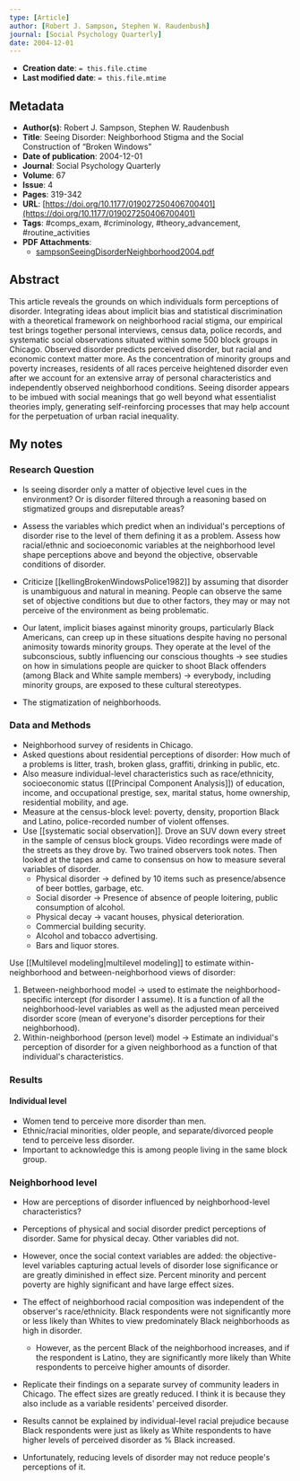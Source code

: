 ```yaml
---
type: [Article]
author: [Robert J. Sampson, Stephen W. Raudenbush]
journal: [Social Psychology Quarterly]
date: 2004-12-01
---
```


* **Creation date**: `= this.file.ctime`
* **Last modified date**: `= this.file.mtime`

## Metadata

* **Author(s)**: Robert J. Sampson, Stephen W. Raudenbush
* **Title**: Seeing Disorder: Neighborhood Stigma and the Social Construction of “Broken Windows”
* **Date of publication**: 2004-12-01
* **Journal**: Social Psychology Quarterly
* **Volume**: 67
* **Issue**: 4
* **Pages**: 319-342
* **URL**: [https://doi.org/10.1177/019027250406700401](https://doi.org/10.1177/019027250406700401)
* **Tags**: #comps_exam, #criminology, #theory_advancement, #routine_activities
* **PDF Attachments**:
  * [sampsonSeeingDisorderNeighborhood2004.pdf](zotero://open-pdf/library/items/P9MXJ7VM)

## Abstract

This article reveals the grounds on which individuals form perceptions of disorder. Integrating ideas about implicit bias and statistical discrimination with a theoretical framework on neighborhood racial stigma, our empirical test brings together personal interviews, census data, police records, and systematic social observations situated within some 500 block groups in Chicago. Observed disorder predicts perceived disorder, but racial and economic context matter more. As the concentration of minority groups and poverty increases, residents of all races perceive heightened disorder even after we account for an extensive array of personal characteristics and independently observed neighborhood conditions. Seeing disorder appears to be imbued with social meanings that go well beyond what essentialist theories imply, generating self-reinforcing processes that may help account for the perpetuation of urban racial inequality.

## My notes

### Research Question

* Is seeing disorder only a matter of objective level cues in the environment? Or is disorder filtered through a reasoning based on stigmatized groups and disreputable areas?
  
* Assess the variables which predict when an individual's perceptions of disorder rise to the level of them defining it as a problem. Assess how racial/ethnic and socioeconomic variables at the neighborhood level shape perceptions above and beyond the objective, observable conditions of disorder.

* Criticize [[kellingBrokenWindowsPolice1982]] by assuming that disorder is unambiguous and natural in meaning. People can observe the same set of objective conditions but due to other factors, they may or may not perceive of the environment as being problematic.
  
* Our latent, implicit biases against minority groups, particularly Black Americans, can creep up in these situations despite having no personal animosity towards minority groups. They operate at the level of the subconscious, subtly influencing our conscious thoughts -> see studies on how in simulations people are quicker to shoot Black offenders (among Black and White sample members) -> everybody, including minority groups, are exposed to these cultural stereotypes.

* The stigmatization of neighborhoods.

### Data and Methods

* Neighborhood survey of residents in Chicago.
* Asked questions about residential perceptions of disorder: How much of a problems is litter, trash, broken glass, graffiti, drinking in public, etc.
* Also measure individual-level characteristics such as race/ethnicity, socioeconomic status ([[Principal Component Analysis]]) of education, income, and occupational prestige, sex, marital status, home ownership, residential mobility, and age.
* Measure at the census-block level: poverty, density, proportion Black and Latino, police-recorded number of violent offenses.
* Use [[systematic social observation]]. Drove an SUV down every street in the sample of census block groups. Video recordings were made of the streets as they drove by. Two trained observers took notes. Then looked at the tapes and came to consensus on how to measure several variables of disorder.
	* Physical disorder -> defined by 10 items such as presence/absence of beer bottles, garbage, etc.
	* Social disorder -> Presence of absence of people loitering, public consumption of alcohol.
	* Physical decay -> vacant houses, physical deterioration.
	* Commercial building security.
	* Alcohol and tobacco advertising.
	* Bars and liquor stores.

Use [[Multilevel modeling|multilevel modeling]] to estimate within-neighborhood and between-neighborhood views of disorder:
1) Between-neighborhood model -> used to estimate the neighborhood-specific intercept (for disorder I assume). It is a function of all the neighborhood-level variables as well as the adjusted mean perceived disorder score (mean of everyone's disorder perceptions for their neighborhood).
2) Within-neighborhood (person level) model -> Estimate an individual's perception of disorder for a given neighborhood as a function of that individual's characteristics.

### Results

#### Individual level

* Women tend to perceive more disorder than men.
* Ethnic/racial minorities, older people, and separate/divorced people tend to perceive less disorder.
* Important to acknowledge this is among people living in the same block group.

### Neighborhood level

* How are perceptions of disorder influenced by neighborhood-level characteristics?
* Perceptions of physical and social disorder predict perceptions of disorder. Same for physical decay. Other variables did not.
  
* However, once the social context variables are added: the objective-level variables capturing actual levels of disorder lose significance or are greatly diminished in effect size. Percent minority and percent poverty are highly significant and have large effect sizes.
  
* The effect of neighborhood racial composition was independent of the observer's race/ethnicity. Black respondents were not significantly more or less likely than Whites to view predominately Black neighborhoods as high in disorder.
	* However, as the percent Black of the neighborhood increases, and if the respondent is Latino, they are significantly more likely than White respondents to perceive higher amounts of disorder.

* Replicate their findings on a separate survey of community leaders in Chicago. The effect sizes are greatly reduced. I think it is because they also include as a variable residents' perceived disorder.
  
* Results cannot be explained by individual-level racial prejudice because Black respondents were just as likely as White respondents to have higher levels of perceived disorder as % Black increased.
  
* Unfortunately, reducing levels of disorder may not reduce people's perceptions of it. 
